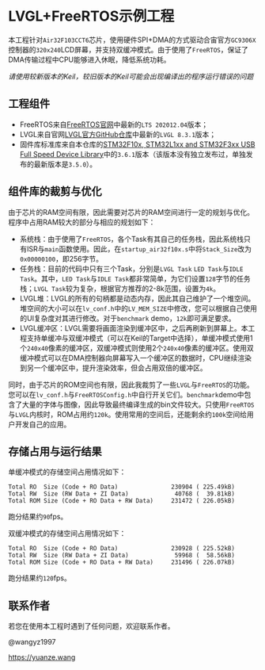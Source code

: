 # LVGL+FreeRTOS示例工程

本工程针对`Air32F103CCT6`芯片，使用硬件SPI+DMA的方式驱动合宙官方`GC9306X`控制器的`320x240`LCD屏幕，并支持双缓冲模式。由于使用了`FreeRTOS`，保证了DMA传输过程中CPU能够进入休眠，降低系统功耗。

*请使用较新版本的Keil，较旧版本的Keil可能会出现编译出的程序运行错误的问题*

## 工程组件

- FreeRTOS来自[FreeRTOS官网](https://www.freertos.org/a00104.html)中最新的`LTS 202012.04`版本；
- LVGL来自官网[LVGL官方GitHub仓库](https://github.com/lvgl/lvgl/releases)中最新的`LVGL 8.3.1`版本；
- 固件库标准库来自本仓库的[STM32F10x, STM32L1xx and STM32F3xx USB Full Speed Device Library](https://img.yuanze.wang/posts/air32-lvgl-freertos/stsw-stm32121.zip)中的`3.6.1`版本（该版本没有独立发布过，单独发布的最新版本是`3.5.0`）。

## 组件库的裁剪与优化

由于芯片的RAM空间有限，因此需要对芯片的RAM空间进行一定的规划与优化。程序中占用RAM较大的部分与相应的规划如下：

- 系统栈：由于使用了`FreeRTOS`，各个Task有其自己的任务栈，因此系统栈只有ISR与`main`函数使用。因此，在`startup_air32f10x.s`中将`Stack_Size`改为`0x00000100`，即256字节。
- 任务栈：目前的代码中只有三个Task，分别是`LVGL Task` `LED Task`与`IDLE Task`。其中，`LED Task`与`IDLE Task`都非常简单，为它们设置`128`字节的任务栈；`LVGL Task`较为复杂，根据官方推荐的2-8k范围，设置为`4k`。
- LVGL堆：LVGL的所有的句柄都是动态内存，因此其自己维护了一个堆空间。堆空间的大小可以在`lv_conf.h`中的`LV_MEM_SIZE`中修改，您可以根据自己使用的UI复杂度对其进行修改。对于`benchmark` demo，`12k`即可满足要求。
- LVGL缓冲区：LVGL需要将画面渲染到缓冲区中，之后再刷新到屏幕上。本工程支持单缓冲与双缓冲模式（可以在Keil的Target中选择），单缓冲模式使用1个`240x40`像素的缓冲区，双缓冲模式则使用2个`240x40`像素的缓冲区。使用双缓冲模式可以在DMA控制器向屏幕写入一个缓冲区的数据时，CPU继续渲染到另一个缓冲区中，提升渲染效率，但会占用双倍的缓冲区。

同时，由于芯片的ROM空间也有限，因此我裁剪了一些`LVGL`与`FreeRTOS`的功能。您可以在`lv_conf.h`与`FreeRTOSConfig.h`中自行开关它们。`benchmark`demo中包含了大量的字体与图像，因此导致最终编译生成的bin文件较大。只使用`FreeRTOS`与`LVGL`内核时，ROM占用约`120k`。使用常用的空间后，还能剩余约`100k`空间给用户开发自己的应用。

## 存储占用与运行结果

单缓冲模式的存储空间占用情况如下：

```
Total RO  Size (Code + RO Data)               230904 ( 225.49kB)
Total RW  Size (RW Data + ZI Data)             40768 (  39.81kB)
Total ROM Size (Code + RO Data + RW Data)     231472 ( 226.05kB)
```

跑分结果约`90`fps。

双缓冲模式的存储空间占用情况如下：

```
Total RO  Size (Code + RO Data)               230928 ( 225.52kB)
Total RW  Size (RW Data + ZI Data)             59968 (  58.56kB)
Total ROM Size (Code + RO Data + RW Data)     231496 ( 226.07kB)
```

跑分结果约`120`fps。

## 联系作者

若您在使用本工程时遇到了任何问题，欢迎联系作者。

@wangyz1997

https://yuanze.wang
